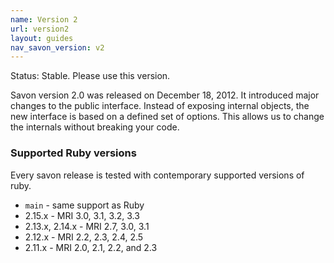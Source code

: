 ```yaml
---
name: Version 2
url: version2
layout: guides
nav_savon_version: v2
---
```


Status: Stable. Please use this version.

Savon version 2.0 was released on December 18, 2012. It introduced major changes to the public interface.
Instead of exposing internal objects, the new interface is based on a defined set of options. This allows
us to change the internals without breaking your code.


### Supported Ruby versions

Every savon release is tested with contemporary supported versions of ruby.

* `main` - same support as Ruby
* 2.15.x - MRI 3.0, 3.1, 3.2, 3.3
* 2.13.x, 2.14.x - MRI 2.7, 3.0, 3.1
* 2.12.x - MRI 2.2, 2.3, 2.4, 2.5
* 2.11.x - MRI 2.0, 2.1, 2.2, and 2.3
